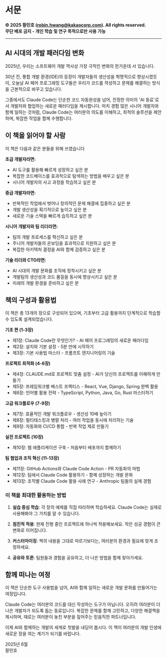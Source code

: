# 서문

**© 2025 황민호 (robin.hwang@kakaocorp.com). All rights reserved.**  
**무단 배포 금지 - 개인 학습 및 연구 목적으로만 사용 가능**

---

## AI 시대의 개발 패러다임 변화

2025년, 우리는 소프트웨어 개발 역사상 가장 극적인 변화의 한가운데 서 있습니다. 

30년 전, 통합 개발 환경(IDE)의 등장이 개발자들의 생산성을 혁명적으로 향상시켰듯이, 오늘날 AI 페어 프로그래밍 도구들은 우리가 코드를 작성하고 문제를 해결하는 방식을 근본적으로 바꾸고 있습니다.

그중에서도 Claude Code는 단순한 코드 자동완성을 넘어, 진정한 의미의 'AI 동료'로서 개발자와 협업하는 새로운 패러다임을 제시합니다. 마치 경험 많은 시니어 개발자와 함께 일하는 것처럼, Claude Code는 여러분의 의도를 이해하고, 최적의 솔루션을 제안하며, 복잡한 작업을 함께 수행합니다.

## 이 책을 읽어야 할 사람

이 책은 다음과 같은 분들을 위해 쓰였습니다

**초급 개발자라면:**
- AI 도구를 활용해 빠르게 성장하고 싶은 분
- 복잡한 코드베이스를 효과적으로 탐색하는 방법을 배우고 싶은 분
- 시니어 개발자의 사고 과정을 학습하고 싶은 분

**중급 개발자라면:**
- 반복적인 작업에서 벗어나 창의적인 문제 해결에 집중하고 싶은 분
- 개발 생산성을 획기적으로 높이고 싶은 분
- 새로운 기술 스택을 빠르게 습득하고 싶은 분

**시니어 개발자와 팀 리더라면:**
- 팀의 개발 프로세스를 혁신하고 싶은 분
- 주니어 개발자들의 온보딩을 효과적으로 지원하고 싶은 분
- 복잡한 아키텍처 결정을 AI와 함께 검증하고 싶은 분

**기술 리더와 CTO라면:**
- AI 시대의 개발 문화를 조직에 정착시키고 싶은 분
- 개발팀의 생산성과 코드 품질을 동시에 향상시키고 싶은 분
- 미래의 개발 환경을 준비하고 싶은 분

## 책의 구성과 활용법

이 책은 총 13개의 장으로 구성되어 있으며, 기초부터 고급 활용까지 단계적으로 학습할 수 있도록 설계되었습니다.

**기초 편 (1-3장)**
- 제1장: Claude Code란 무엇인가? - AI 페어 프로그래밍의 새로운 패러다임
- 제2장: 설치와 기본 설정 - 5분 만에 시작하기
- 제3장: 기본 사용법 마스터 - 프롬프트 엔지니어링의 기술

**프로젝트 최적화 (4-6장)**
- 제4장: CLAUDE.md로 프로젝트 맞춤 설정 - AI가 당신의 프로젝트를 이해하게 만들기
- 제5장: 프레임워크별 베스트 프랙티스 - React, Vue, Django, Spring 완벽 활용
- 제6장: 언어별 활용 전략 - TypeScript, Python, Java, Go, Rust 마스터하기

**고급 워크플로우 (7-9장)**
- 제7장: 효율적인 개발 워크플로우 - 생산성 10배 높이기
- 제8장: 멀티태스킹과 병렬 처리 - 여러 작업을 동시에 처리하는 기술
- 제9장: 자동화와 CI/CD 통합 - 반복 작업 제로 만들기

**실전 프로젝트 (10장)**
- 제10장: 웹 애플리케이션 구축 - 처음부터 배포까지 함께하기

**팀 협업과 조직 혁신 (11-13장)**
- 제11장: GitHub Actions와 Claude Code Action - PR 자동화의 마법
- 제12장: 팀에서 Claude Code 활용하기 - 함께 성장하는 개발 문화
- 제13장: 조직별 Claude Code 활용 사례 연구 - Anthropic 팀들의 실제 경험

### 이 책을 최대한 활용하는 방법

1. **실습 중심 학습**: 각 장의 예제를 직접 따라하며 학습하세요. Claude Code는 실제로 사용해봐야 그 가치를 알 수 있습니다.

2. **점진적 적용**: 현재 진행 중인 프로젝트에 하나씩 적용해보세요. 작은 성공 경험이 큰 변화로 이어집니다.

3. **커스터마이징**: 책의 내용을 그대로 따르기보다는, 여러분의 환경과 필요에 맞게 조정하세요.

4. **공유와 토론**: 팀원들과 경험을 공유하고, 더 나은 방법을 함께 찾아가세요.

## 함께 떠나는 여정

이 책은 단순한 도구 사용법을 넘어, AI와 함께 일하는 새로운 개발 문화를 만들어가는 여정입니다. 

Claude Code는 여러분의 코드를 대신 작성하는 도구가 아닙니다. 오히려 여러분이 더 나은 개발자가 되도록 돕는 동료입니다. 복잡한 문제를 함께 고민하고, 다양한 해결책을 제시하며, 때로는 여러분이 놓친 부분을 짚어주는 믿음직한 파트너입니다.

이제 AI와 함께하는 개발의 세계로 첫발을 내딛어 봅시다. 이 책이 여러분의 개발 인생에 새로운 장을 여는 계기가 되기를 바랍니다.

2025년 6월  
황민호